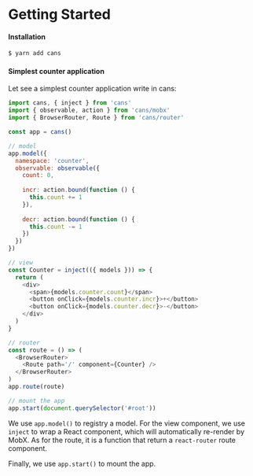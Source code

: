 # Getting Started

#### Installation

```bash
$ yarn add cans
```

#### Simplest counter application

Let see a simplest counter application write in cans:

```js
import cans, { inject } from 'cans'
import { observable, action } from 'cans/mobx'
import { BrowserRouter, Route } from 'cans/router'

const app = cans()

// model
app.model({
  namespace: 'counter',
  observable: observable({
    count: 0,
    
    incr: action.bound(function () {
      this.count += 1
    }),
    
    decr: action.bound(function () {
      this.count -= 1
    })
  })
})

// view
const Counter = inject(({ models })) => {
  return (
    <div>
      <span>{models.counter.count}</span>
      <button onClick={models.counter.incr}>+</button>
      <button onClick={models.counter.decr}>-</button>
    </div>
  )
}

// router
const route = () => (
  <BrowserRouter>
    <Route path='/' component={Counter} />
  </BrowserRouter>
)
app.route(route)

// mount the app
app.start(document.querySelector('#root'))
```

We use `app.model()` to registry a model. For the view component, we use `inject` to wrap a React component, which will automatically re-render by MobX. As for the route, it is a function that return a `react-router` route component.

Finally, we use `app.start()` to mount the app.

